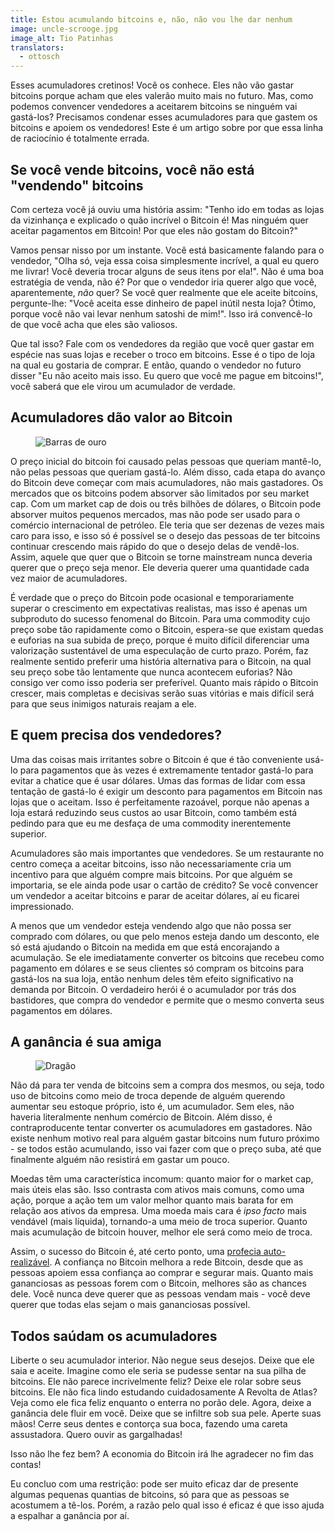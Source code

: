 ```yaml
---
title: Estou acumulando bitcoins e, não, não vou lhe dar nenhum
image: uncle-scrooge.jpg
image_alt: Tio Patinhas
translators:
  - ottosch
---
```


Esses acumuladores cretinos! Você os conhece. Eles não vão gastar bitcoins porque acham que eles valerão muito mais no futuro. Mas, como podemos convencer vendedores a aceitarem bitcoins se ninguém vai gastá-los? Precisamos condenar esses acumuladores para que gastem os bitcoins e apoiem os vendedores! Este é um artigo sobre por que essa linha de raciocínio é totalmente errada.

## Se você vende bitcoins, você não está "vendendo" bitcoins

Com certeza você já ouviu uma história assim: "Tenho ido em todas as lojas da vizinhança e explicado o quão incrível o Bitcoin é! Mas ninguém quer aceitar pagamentos em Bitcoin! Por que eles não gostam do Bitcoin?"

Vamos pensar nisso por um instante. Você está basicamente falando para o vendedor, "Olha só, veja essa coisa simplesmente incrível, a qual eu quero me livrar! Você deveria trocar alguns de seus itens por ela!". Não é uma boa estratégia de venda, não é? Por que o vendedor iria querer algo que você, aparentemente, _não_ quer? Se você quer realmente que ele aceite bitcoins, pergunte-lhe: "Você aceita esse dinheiro de papel inútil nesta loja? Ótimo, porque você não vai levar nenhum satoshi de mim!". Isso irá convencê-lo de que você acha que eles são valiosos.

Que tal isso? Fale com os vendedores da região que você quer gastar em espécie nas suas lojas e receber o troco em bitcoins. Esse é o tipo de loja na qual eu gostaria de comprar. E então, quando o vendedor no futuro disser "Eu não aceito mais isso. Eu quero que você me pague em bitcoins!", você saberá que ele virou um acumulador de verdade.

## Acumuladores dão valor ao Bitcoin

<figure>
  <img src="/static/img/mempool/im-hoarding-bitcoins-and-no-you-cant-have-any/gold-bars.jpg" alt="Barras de ouro" />
</figure>

O preço inicial do bitcoin foi causado pelas pessoas que queriam mantê-lo, não pelas pessoas que queriam gastá-lo. Além disso, cada etapa do avanço do Bitcoin deve começar com mais acumuladores, não mais gastadores. Os mercados que os bitcoins podem absorver são limitados por seu market cap. Com um market cap de dois ou três bilhões de dólares, o Bitcoin pode absorver muitos pequenos mercados, mas não pode ser usado para o comércio internacional de petróleo. Ele teria que ser dezenas de vezes mais caro para isso, e isso só é possível se o desejo das pessoas de ter bitcoins continuar crescendo mais rápido do que o desejo delas de vendê-los. Assim, aquele que quer que o Bitcoin se torne mainstream nunca deveria querer que o preço seja menor. Ele deveria querer uma quantidade cada vez maior de acumuladores.

É verdade que o preço do Bitcoin pode ocasional e temporariamente superar o crescimento em expectativas realistas, mas isso é apenas um subproduto do sucesso fenomenal do Bitcoin. Para uma commodity cujo preço sobe tão rapidamente como o Bitcoin, espera-se que existam quedas e euforias na sua subida de preço, porque é muito difícil diferenciar uma valorização sustentável de uma especulação de curto prazo. Porém, faz realmente sentido preferir uma história alternativa para o Bitcoin, na qual seu preço sobe tão lentamente que nunca acontecem euforias? Não consigo ver como isso poderia ser preferível. Quanto mais rápido o Bitcoin crescer, mais completas e decisivas serão suas vitórias e mais difícil será para que seus inimigos naturais reajam a ele.

## E quem precisa dos vendedores?

Uma das coisas mais irritantes sobre o Bitcoin é que é tão conveniente usá-lo para pagamentos que às vezes é extremamente tentador gastá-lo para evitar a chatice que é usar dólares. Umas das formas de lidar com essa tentação de gastá-lo é exigir um desconto para pagamentos em Bitcoin nas lojas que o aceitam. Isso é perfeitamente razoável, porque não apenas a loja estará reduzindo seus custos ao usar Bitcoin, como também está pedindo para que eu me desfaça de uma commodity inerentemente superior.

Acumuladores são mais importantes que vendedores. Se um restaurante no centro começa a aceitar bitcoins, isso não necessariamente cria um incentivo para que alguém compre mais bitcoins. Por que alguém se importaria, se ele ainda pode usar o cartão de crédito? Se você convencer um vendedor a aceitar bitcoins e parar de aceitar dólares, aí eu ficarei impressionado.

A menos que um vendedor esteja vendendo algo que não possa ser comprado com dólares, ou que pelo menos esteja dando um desconto, ele só está ajudando o Bitcoin na medida em que está encorajando a acumulação. Se ele imediatamente converter os bitcoins que recebeu como pagamento em dólares e se seus clientes só compram os bitcoins para gastá-los na sua loja, então nenhum deles têm efeito significativo na demanda por Bitcoin. O verdadeiro herói é o acumulador por trás dos bastidores, que compra do vendedor e permite que o mesmo converta seus pagamentos em dólares.

## A ganância é sua amiga

<figure>
  <img src="/static/img/mempool/im-hoarding-bitcoins-and-no-you-cant-have-any/dragon.jpg" alt="Dragão" />
</figure>

Não dá para ter venda de bitcoins sem a compra dos mesmos, ou seja, todo uso de bitcoins como meio de troca depende de alguém querendo aumentar seu estoque próprio, isto é, um acumulador. Sem eles, não haveria literalmente nenhum comércio de Bitcoin. Além disso, é contraproducente tentar converter os acumuladores em gastadores. Não existe nenhum motivo real para alguém gastar bitcoins num futuro próximo - se todos estão acumulando, isso vai fazer com que o preço suba, até que finalmente alguém não resistirá em gastar um pouco.

Moedas têm uma característica incomum: quanto maior for o market cap, mais úteis elas são. Isso contrasta com ativos mais comuns, como uma ação, porque a ação tem um valor melhor quanto mais barata for em relação aos ativos da empresa. Uma moeda mais cara é _ipso facto_ mais vendável (mais líquida), tornando-a uma meio de troca superior. Quanto mais acumulação de bitcoin houver, melhor ele será como meio de troca.

Assim, o sucesso do Bitcoin é, até certo ponto, uma [profecia auto-realizável](http://konradsgraf.com/blog1/2013/11/7/hyper-monetization-reloaded-another-round-of-bubble-talk.html). A confiança no Bitcoin melhora a rede Bitcoin, desde que as pessoas apoiem essa confiança ao comprar e segurar mais. Quanto mais gananciosas as pessoas forem com o Bitcoin, melhores são as chances dele. Você nunca deve querer que as pessoas vendam mais - você deve querer que todas elas sejam o mais gananciosas possível.

## Todos saúdam os acumuladores

Liberte o seu acumulador interior. Não negue seus desejos. Deixe que ele saia e aceite. Imagine como ele seria se pudesse sentar na sua pilha de bitcoins. Ele não parece incrivelmente feliz? Deixe ele rolar sobre seus bitcoins. Ele não fica lindo estudando cuidadosamente A Revolta de Atlas? Veja como ele fica feliz enquanto o enterra no porão dele. Agora, deixe a ganância dele fluir em você. Deixe que se infiltre sob sua pele. Aperte suas mãos! Cerre seus dentes e contorça sua boca, fazendo uma careta assustadora. Quero ouvir as gargalhadas!

Isso não lhe fez bem? A economia do Bitcoin irá lhe agradecer no fim das contas!

Eu concluo com uma restrição: pode ser muito eficaz dar de presente algumas pequenas quantias de bitcoins, só para que as pessoas se acostumem a tê-los. Porém, a razão pelo qual isso é eficaz é que isso ajuda a espalhar a ganância por aí.
